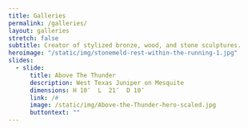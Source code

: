 ```yaml
---
title: Galleries
permalink: /galleries/
layout: galleries
stretch: false
subtitle: Creator of stylized bronze, wood, and stone sculptures.
heroimage: "/static/img/stonemeld-rest-within-the-running-1.jpg"
slides:
  - slide:
      title: Above The Thunder
      description: West Texas Juniper on Mesquite
      dimensions: H 10″  L  21″  D 10″
      link: /#
      image: /static/img/Above-the-Thunder-hero-scaled.jpg
      buttontext: ""
---
```

